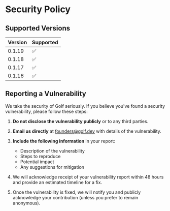 # Security Policy

## Supported Versions
| Version | Supported          |
| ------- | ------------------ |
| 0.1.19  | :white_check_mark: |
| 0.1.18  | :white_check_mark: |
| 0.1.17  | :white_check_mark: |
| 0.1.16  | :white_check_mark: |


## Reporting a Vulnerability

We take the security of Golf seriously. If you believe you've found a security vulnerability, please follow these steps:

1. **Do not disclose the vulnerability publicly** or to any third parties.

2. **Email us directly** at founders@golf.dev with details of the vulnerability.

3. **Include the following information** in your report:
   - Description of the vulnerability
   - Steps to reproduce
   - Potential impact
   - Any suggestions for mitigation

4. We will acknowledge receipt of your vulnerability report within 48 hours and provide an estimated timeline for a fix.

5. Once the vulnerability is fixed, we will notify you and publicly acknowledge your contribution (unless you prefer to remain anonymous).